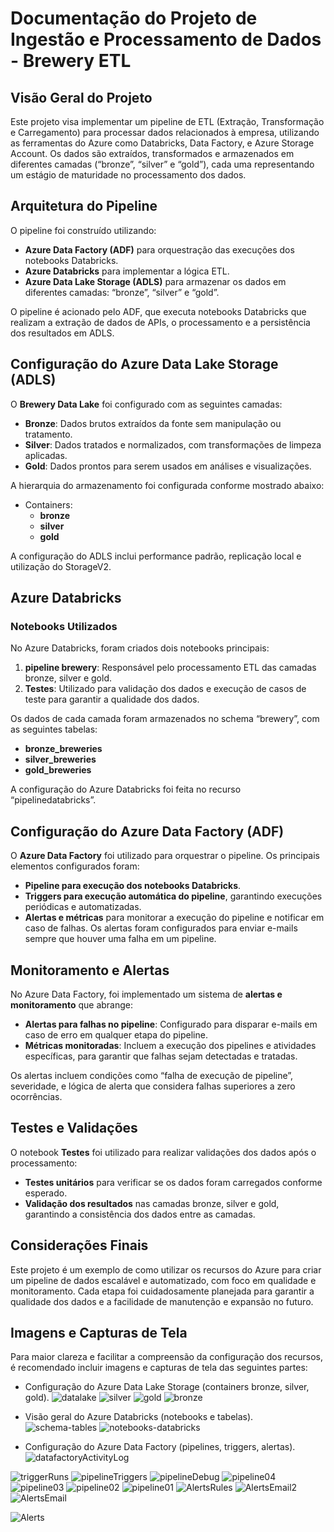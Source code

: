 # Documentação do Projeto de Ingestão e Processamento de Dados - Brewery ETL

## Visão Geral do Projeto
Este projeto visa implementar um pipeline de ETL (Extração, Transformação e Carregamento) para processar dados relacionados à empresa, utilizando as ferramentas do Azure como Databricks, Data Factory, e Azure Storage Account. Os dados são extraídos, transformados e armazenados em diferentes camadas (“bronze”, “silver” e “gold”), cada uma representando um estágio de maturidade no processamento dos dados.

## Arquitetura do Pipeline
O pipeline foi construído utilizando:
- **Azure Data Factory (ADF)** para orquestração das execuções dos notebooks Databricks.
- **Azure Databricks** para implementar a lógica ETL.
- **Azure Data Lake Storage (ADLS)** para armazenar os dados em diferentes camadas: “bronze”, “silver” e “gold”.

O pipeline é acionado pelo ADF, que executa notebooks Databricks que realizam a extração de dados de APIs, o processamento e a persistência dos resultados em ADLS.

## Configuração do Azure Data Lake Storage (ADLS)
O **Brewery Data Lake** foi configurado com as seguintes camadas:
- **Bronze**: Dados brutos extraídos da fonte sem manipulação ou tratamento.
- **Silver**: Dados tratados e normalizados, com transformações de limpeza aplicadas.
- **Gold**: Dados prontos para serem usados em análises e visualizações.

A hierarquia do armazenamento foi configurada conforme mostrado abaixo:
- Containers:
  - **bronze**
  - **silver**
  - **gold**

A configuração do ADLS inclui performance padrão, replicação local e utilização do StorageV2.

## Azure Databricks
### Notebooks Utilizados
No Azure Databricks, foram criados dois notebooks principais:
1. **pipeline brewery**: Responsável pelo processamento ETL das camadas bronze, silver e gold.
2. **Testes**: Utilizado para validação dos dados e execução de casos de teste para garantir a qualidade dos dados.

Os dados de cada camada foram armazenados no schema “brewery”, com as seguintes tabelas:
- **bronze_breweries**
- **silver_breweries**
- **gold_breweries**

A configuração do Azure Databricks foi feita no recurso “pipelinedatabricks”.

## Configuração do Azure Data Factory (ADF)
O **Azure Data Factory** foi utilizado para orquestrar o pipeline. Os principais elementos configurados foram:
- **Pipeline para execução dos notebooks Databricks**.
- **Triggers para execução automática do pipeline**, garantindo execuções periódicas e automatizadas.
- **Alertas e métricas** para monitorar a execução do pipeline e notificar em caso de falhas. Os alertas foram configurados para enviar e-mails sempre que houver uma falha em um pipeline.

## Monitoramento e Alertas
No Azure Data Factory, foi implementado um sistema de **alertas e monitoramento** que abrange:
- **Alertas para falhas no pipeline**: Configurado para disparar e-mails em caso de erro em qualquer etapa do pipeline.
- **Métricas monitoradas**: Incluem a execução dos pipelines e atividades específicas, para garantir que falhas sejam detectadas e tratadas.

Os alertas incluem condições como “falha de execução de pipeline”, severidade, e lógica de alerta que considera falhas superiores a zero ocorrências.

## Testes e Validações
O notebook **Testes** foi utilizado para realizar validações dos dados após o processamento:
- **Testes unitários** para verificar se os dados foram carregados conforme esperado.
- **Validação dos resultados** nas camadas bronze, silver e gold, garantindo a consistência dos dados entre as camadas.

## Considerações Finais
Este projeto é um exemplo de como utilizar os recursos do Azure para criar um pipeline de dados escalável e automatizado, com foco em qualidade e monitoramento. Cada etapa foi cuidadosamente planejada para garantir a qualidade dos dados e a facilidade de manutenção e expansão no futuro.

## Imagens e Capturas de Tela
Para maior clareza e facilitar a compreensão da configuração dos recursos, é recomendado incluir imagens e capturas de tela das seguintes partes:
- Configuração do Azure Data Lake Storage (containers bronze, silver, gold).
  ![datalake](https://github.com/user-attachments/assets/20e53abc-5e7a-4253-bd22-7a6996a6f674)
  ![silver](https://github.com/user-attachments/assets/13e3a1c5-e64b-477b-8b40-a7390231a7f3)
![gold](https://github.com/user-attachments/assets/f822015d-e550-4c9b-ba4d-cf7965294207)
![bronze](https://github.com/user-attachments/assets/675b4bed-94d7-468a-8fad-dc803ff0b2df)

- Visão geral do Azure Databricks (notebooks e tabelas).
  ![schema-tables](https://github.com/user-attachments/assets/459b5db0-aba5-4e46-bc83-a402645c04bf)
![notebooks-databricks](https://github.com/user-attachments/assets/71be11a1-3460-415e-8e4d-59c406911e36)

- Configuração do Azure Data Factory (pipelines, triggers, alertas).
  ![datafactoryActivityLog](https://github.com/user-attachments/assets/27671bd2-6ef3-43c9-a69d-a1728e1a1346)

![triggerRuns](https://github.com/user-attachments/assets/dab559ac-c99e-41a4-a31b-adef2da5e629)
![pipelineTriggers](https://github.com/user-attachments/assets/bf62691b-cb3f-4e94-b2f7-3a70d7ed6fd9)
![pipelineDebug](https://github.com/user-attachments/assets/c5f3d7fb-22c8-4623-a167-57f1251e5d8f)
![pipeline04](https://github.com/user-attachments/assets/b9ea8843-128e-4598-bdba-2f0c7799b2e8)
![pipeline03](https://github.com/user-attachments/assets/28171b4d-7293-42b1-9516-d4f6c0308d8d)
![pipeline02](https://github.com/user-attachments/assets/2f69602e-aa19-4d95-902c-5a5fb37224d9)
![pipeline01](https://github.com/user-attachments/assets/54c06a69-ceef-4ed6-8521-8347bbf044b9)
![AlertsRules](https://github.com/user-attachments/assets/8f284431-3b77-4bd5-8cf9-61e7f55e1a3d)
![AlertsEmail2](https://github.com/user-attachments/assets/9f59d3cd-ba67-417e-be49-9ca23572a132)
![AlertsEmail](https://github.com/user-attachments/assets/9f46ebe3-71dc-4330-86ac-b67b637d370d)

![Alerts](https://github.com/user-attachments/assets/c67d9326-27a3-49e5-8090-7616ec7d1086)



